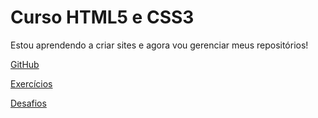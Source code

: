 <h1>Curso HTML5 e CSS3</h1>

Estou aprendendo a criar sites e agora vou gerenciar meus repositórios!

<a href="https://github.com/lucasdorice">GitHub</a>

<a href="https://lucasdorice.github.io/html-css/exercicios/ex001/index.html">Exercícios</a>

<a href="https://lucasdorice.github.io/html-css/desafios/d001/d001.html">Desafios</a>

